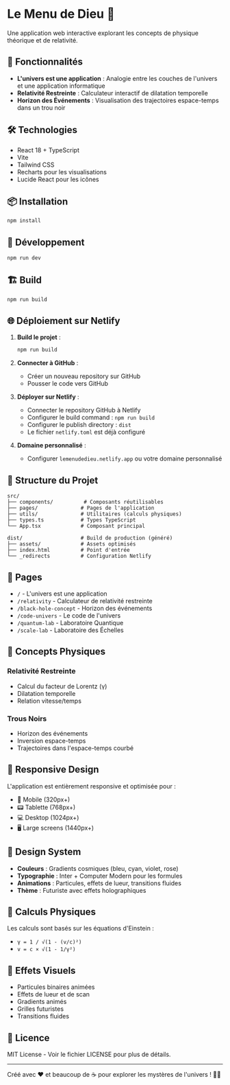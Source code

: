 # Le Menu de Dieu 🌌

Une application web interactive explorant les concepts de physique théorique et de relativité.

## 🚀 Fonctionnalités

- **L'univers est une application** : Analogie entre les couches de l'univers et une application informatique
- **Relativité Restreinte** : Calculateur interactif de dilatation temporelle
- **Horizon des Événements** : Visualisation des trajectoires espace-temps dans un trou noir

## 🛠️ Technologies

- React 18 + TypeScript
- Vite
- Tailwind CSS
- Recharts pour les visualisations
- Lucide React pour les icônes

## 📦 Installation

```bash
npm install
```

## 🔧 Développement

```bash
npm run dev
```

## 🏗️ Build

```bash
npm run build
```

## 🌐 Déploiement sur Netlify

1. **Build le projet** :
   ```bash
   npm run build
   ```

2. **Connecter à GitHub** :
   - Créer un nouveau repository sur GitHub
   - Pousser le code vers GitHub

3. **Déployer sur Netlify** :
   - Connecter le repository GitHub à Netlify
   - Configurer le build command : `npm run build`
   - Configurer le publish directory : `dist`
   - Le fichier `netlify.toml` est déjà configuré

4. **Domaine personnalisé** :
   - Configurer `lemenudedieu.netlify.app` ou votre domaine personnalisé

## 📁 Structure du Projet

```
src/
├── components/          # Composants réutilisables
├── pages/              # Pages de l'application
├── utils/              # Utilitaires (calculs physiques)
├── types.ts            # Types TypeScript
└── App.tsx             # Composant principal

dist/                   # Build de production (généré)
├── assets/             # Assets optimisés
├── index.html          # Point d'entrée
└── _redirects          # Configuration Netlify
```

## 🎯 Pages

- `/` - L'univers est une application
- `/relativity` - Calculateur de relativité restreinte  
- `/black-hole-concept` - Horizon des événements
- `/code-univers` - Le code de l'univers
- `/quantum-lab` - Laboratoire Quantique
- `/scale-lab` - Laboratoire des Échelles

## 🔬 Concepts Physiques

### Relativité Restreinte
- Calcul du facteur de Lorentz (γ)
- Dilatation temporelle
- Relation vitesse/temps

### Trous Noirs
- Horizon des événements
- Inversion espace-temps
- Trajectoires dans l'espace-temps courbé

## 📱 Responsive Design

L'application est entièrement responsive et optimisée pour :
- 📱 Mobile (320px+)
- 📟 Tablette (768px+)
- 💻 Desktop (1024px+)
- 🖥️ Large screens (1440px+)

## 🎨 Design System

- **Couleurs** : Gradients cosmiques (bleu, cyan, violet, rose)
- **Typographie** : Inter + Computer Modern pour les formules
- **Animations** : Particules, effets de lueur, transitions fluides
- **Thème** : Futuriste avec effets holographiques

## 🧮 Calculs Physiques

Les calculs sont basés sur les équations d'Einstein :
- `γ = 1 / √(1 - (v/c)²)`
- `v = c × √(1 - 1/γ²)`

## 🌟 Effets Visuels

- Particules binaires animées
- Effets de lueur et de scan
- Gradients animés
- Grilles futuristes
- Transitions fluides

## 📄 Licence

MIT License - Voir le fichier LICENSE pour plus de détails.

---

Créé avec ❤️ et beaucoup de ☕ pour explorer les mystères de l'univers ! 🌌✨
